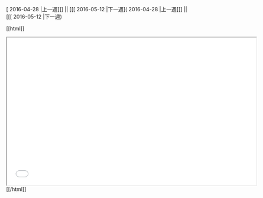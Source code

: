 [ 2016-04-28 |上一週]]] || [[[ 2016-05-12 |下一週]( 2016-04-28 |上一週]]] || [[[ 2016-05-12 |下一週)



[[html]]
<iframe src='<http://pad.hackingthursday.org>  ?showControls=true&showChat=true&showLineNumbers=true&useMonospaceFont=false' width=675 height=400></iframe>
[[/html]]